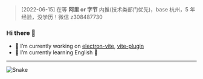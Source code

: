 > [2022-06-15] 在等 **阿里 or 字节** 内推(技术类部门优先)，base 杭州，5 年经验，没学历！微信 z308487730

### Hi there 👋

- 🔭 I’m currently working on [electron-vite](https://github.com/electron-vite), [vite-plugin](https://github.com/vite-plugin)
- 🌱 I’m currently learning English 🐌

<!--
**caoxiemeihao/caoxiemeihao** is a ✨ _special_ ✨ repository because its `README.md` (this file) appears on your GitHub profile.

Here are some ideas to get you started:

- 🔭 I’m currently working on ...
- 🌱 I’m currently learning ...
- 👯 I’m looking to collaborate on ...
- 🤔 I’m looking for help with ...
- 💬 Ask me about ...
- 📫 How to reach me: ...
- 😄 Pronouns: ...
- ⚡ Fun fact: ...
-->

---

![Snake](https://github.com/caoxiemeihao/caoxiemeihao/blob/snake/github-contribution-grid-snake.svg?raw=true)
